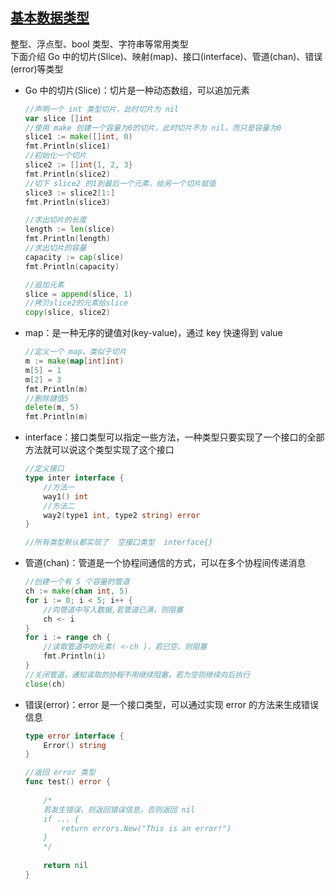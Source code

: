 ## [基本数据类型](基本类型.go)
整型、浮点型、bool 类型、字符串等常用类型  
下面介绍 Go 中的切片(Slice)、映射(map)、接口(interface)、管道(chan)、错误(error)等类型

- Go 中的切片(Slice)：切片是一种动态数组，可以追加元素
	```Go
	//声明一个 int 类型切片，此时切片为 nil
	var slice []int
	//使用 make 创建一个容量为0的切片，此时切片不为 nil，而只是容量为0
	slice1 := make([]int, 0)
	fmt.Println(slice1)
	//初始化一个切片
	slice2 := []int{1, 2, 3}
	fmt.Println(slice2)
	//切下 slice2 的1到最后一个元素，给另一个切片赋值
	slice3 := slice2[1:]
	fmt.Println(slice3)

	//求出切片的长度
	length := len(slice)
	fmt.Println(length)
	//求出切片的容量
	capacity := cap(slice)
	fmt.Println(capacity)

	//追加元素
	slice = append(slice, 1)
	//拷贝slice2的元素给slice
	copy(slice, slice2)
	```

- map：是一种无序的键值对(key-value)，通过 key 快速得到 value
	```Go
	//定义一个 map，类似于切片
	m := make(map[int]int)
	m[5] = 1
	m[2] = 3
	fmt.Println(m)
	//删除键值5
	delete(m, 5)
	fmt.Println(m)
	```

- interface：接口类型可以指定一些方法，一种类型只要实现了一个接口的全部方法就可以说这个类型实现了这个接口
	```Go
	//定义接口
	type inter interface {
		//方法一
		way1() int
		//方法二
		way2(type1 int, type2 string) error
	}

	//所有类型默认都实现了  空接口类型  interface{}
	```

- 管道(chan)：管道是一个协程间通信的方式，可以在多个协程间传递消息
	```Go
	//创建一个有 5 个容量的管道
	ch := make(chan int, 5)
	for i := 0; i < 5; i++ {
		//向管道中写入数据,若管道已满，则阻塞
		ch <- i
	}
	for i := range ch {
		//读取管道中的元素( <-ch )，若已空，则阻塞
		fmt.Println(i)
	}
	//关闭管道，通知读取的协程不用继续阻塞，若为空则继续向后执行
	close(ch)
	```

- 错误(error)：error 是一个接口类型，可以通过实现 error 的方法来生成错误信息
	```Go
	type error interface {
		Error() string
	}

	//返回 error 类型
	func test() error {
		
		/*
		若发生错误，则返回错误信息，否则返回 nil
		if ... {
			return errors.New("This is an error!")
		}
		*/
		
		return nil
	}
	```